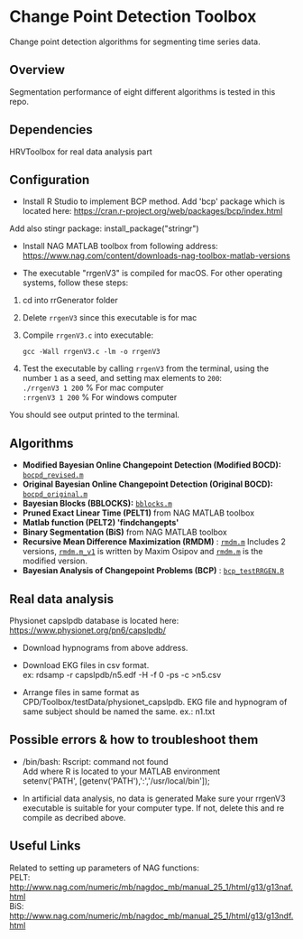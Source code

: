 # Change Point Detection Toolbox

Change point detection algorithms for segmenting time series data.

## Overview

Segmentation performance of eight different algorithms is tested in this repo. 

## Dependencies

HRVToolbox for real data analysis part

## Configuration

+ Install R Studio to implement BCP method. Add 'bcp' package which is located here:
https://cran.r-project.org/web/packages/bcp/index.html

Add also stingr package:
install_package("stringr")

+ Install NAG MATLAB toolbox from following address:
https://www.nag.com/content/downloads-nag-toolbox-matlab-versions

+ The executable "rrgenV3" is compiled for macOS. For other operating systems, follow these steps:

1. cd into rrGenerator folder

2. Delete `rrgenV3` since this executable is for mac

3. Compile `rrgenV3.c` into executable:

    `gcc -Wall rrgenV3.c -lm -o rrgenV3`

4. Test the executable by calling `rrgenV3` from the terminal, using the number `1` as a seed, and setting max elements to `200`:  
    `./rrgenV3 1 200` % For mac computer  <br />
    `:rrgenV3 1 200` % For windows computer <br />

You should see output printed to the terminal. <br />

## Algorithms

+ **Modified Bayesian Online Changepoint Detection (Modified BOCD):** [`bocpd_revised.m`]() 
+ **Original Bayesian Online Changepoint Detection (Original BOCD):** [`bocpd_original.m`]() 
+ **Bayesian Blocks (BBLOCKS):** [`bblocks.m`]()
+ **Pruned Exact Linear Time (PELT1)** from NAG MATLAB toolbox 
+ **Matlab function (PELT2) 'findchangepts'**
+ **Binary Segmentation (BiS)** from NAG MATLAB toolbox 
+ **Recursive Mean Difference Maximization (RMDM)** : [`rmdm.m`]()
Includes 2 versions, [`rmdm.m_v1`]() is written by Maxim Osipov and [`rmdm.m`]() is the 
modified version.
+ **Bayesian Analysis of Changepoint Problems (BCP)** : [`bcp_testRRGEN.R`]()

## Real data analysis

Physionet capslpdb database is located here:
https://www.physionet.org/pn6/capslpdb/
+ Download hypnograms from above address. 
+ Download EKG files in csv format.  <br />
ex: rdsamp -r capslpdb/n5.edf -H -f 0 -ps -c >n5.csv  
 
+ Arrange files in same format as CPD/Toolbox/testData/physionet_capslpdb. EKG file and hypnogram
of same subject should be named the same. ex.: n1.txt 

## Possible errors & how to troubleshoot them

+ /bin/bash: Rscript: command not found <br />
Add where R is located to your MATLAB environment <br />
setenv('PATH', [getenv('PATH'),':','/usr/local/bin']); 

+ In artificial data analysis, no data is generated
Make sure your rrgenV3 executable is suitable for your computer type. 
If not, delete this and re compile as decribed above.

## Useful Links

Related to setting up parameters of NAG functions: <br />
PELT: http://www.nag.com/numeric/mb/nagdoc_mb/manual_25_1/html/g13/g13naf.html <br />
BiS: http://www.nag.com/numeric/mb/nagdoc_mb/manual_25_1/html/g13/g13ndf.html <br />
